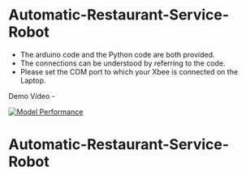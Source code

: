 # Automatic-Restaurant-Service-Robot

- The arduino code and the Python code are both provided. 
- The connections can be understood by referring to the code. 
- Please set the COM port to which your Xbee is connected on the Laptop. 

Demo Video - 

[![Model Performance](https://img.youtube.com/vi/y2YrHHljU3k/0.jpg)](https://youtu.be/y2YrHHljU3k)
# Automatic-Restaurant-Service-Robot
